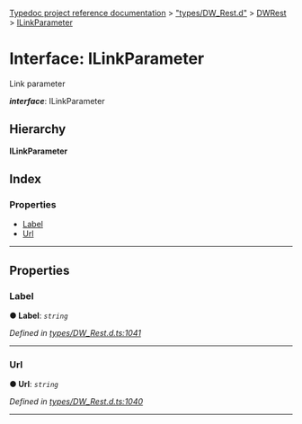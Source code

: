 [Typedoc project reference documentation](../README.md) > ["types/DW_Rest.d"](../modules/_types_dw_rest_d_.md) > [DWRest](../modules/_types_dw_rest_d_.dwrest.md) > [ILinkParameter](../interfaces/_types_dw_rest_d_.dwrest.ilinkparameter.md)

# Interface: ILinkParameter

Link parameter

*__interface__*: ILinkParameter

## Hierarchy

**ILinkParameter**

## Index

### Properties

* [Label](_types_dw_rest_d_.dwrest.ilinkparameter.md#label)
* [Url](_types_dw_rest_d_.dwrest.ilinkparameter.md#url)

---

## Properties

<a id="label"></a>

###  Label

**● Label**: *`string`*

*Defined in [types/DW_Rest.d.ts:1041](https://github.com/DocuWare/REST-Sample-TS/blob/22cf36b/src/types/DW_Rest.d.ts#L1041)*

___
<a id="url"></a>

###  Url

**● Url**: *`string`*

*Defined in [types/DW_Rest.d.ts:1040](https://github.com/DocuWare/REST-Sample-TS/blob/22cf36b/src/types/DW_Rest.d.ts#L1040)*

___

